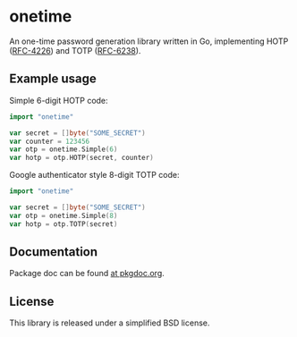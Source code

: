 onetime
=======

An one-time password generation library written in Go, implementing 
HOTP ([RFC-4226](http://tools.ietf.org/html/rfc4226)) and 
TOTP ([RFC-6238](http://tools.ietf.org/html/rfc6238)).

Example usage 
-------------

Simple 6-digit HOTP code:
```go
import "onetime"

var secret = []byte("SOME_SECRET")
var counter = 123456
var otp = onetime.Simple(6) 
var hotp = otp.HOTP(secret, counter)
```

Google authenticator style 8-digit TOTP code:
```go
import "onetime"

var secret = []byte("SOME_SECRET")
var otp = onetime.Simple(8) 
var hotp = otp.TOTP(secret)
```

Documentation
-------------
Package doc can be found [at pkgdoc.org](http://go.pkgdoc.org/github.com/gwwfps/onetime).

License
-------
This library is released under a simplified BSD license.